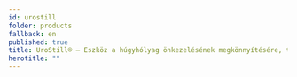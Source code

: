 ```yaml
---
id: urostill
folder: products
fallback: en
published: true
title: UroStill® – Eszköz a húgyhólyag önkezelésének megkönnyítésére, támogatására
herotitle: ""
---
```

